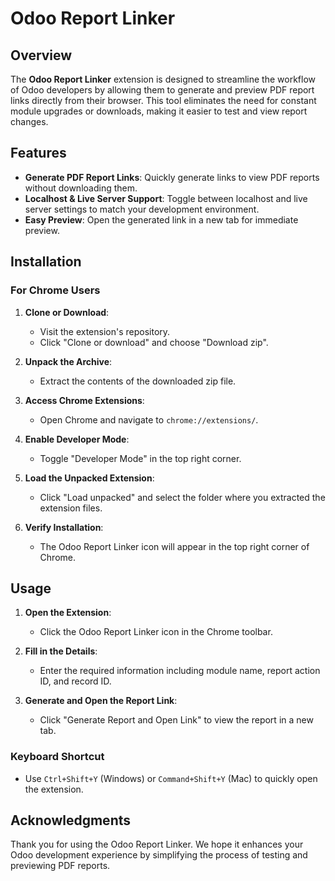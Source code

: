 # Odoo Report Linker

## Overview

The **Odoo Report Linker** extension is designed to streamline the workflow of Odoo developers by allowing them to generate and preview PDF report links directly from their browser. This tool eliminates the need for constant module upgrades or downloads, making it easier to test and view report changes.

## Features

- **Generate PDF Report Links**: Quickly generate links to view PDF reports without downloading them.
- **Localhost & Live Server Support**: Toggle between localhost and live server settings to match your development environment.
- **Easy Preview**: Open the generated link in a new tab for immediate preview.

## Installation

### For Chrome Users

1. **Clone or Download**:
   - Visit the extension's repository.
   - Click "Clone or download" and choose "Download zip".

2. **Unpack the Archive**:
   - Extract the contents of the downloaded zip file.

3. **Access Chrome Extensions**:
   - Open Chrome and navigate to `chrome://extensions/`.

4. **Enable Developer Mode**:
   - Toggle "Developer Mode" in the top right corner.

5. **Load the Unpacked Extension**:
   - Click "Load unpacked" and select the folder where you extracted the extension files.

6. **Verify Installation**:
   - The Odoo Report Linker icon will appear in the top right corner of Chrome.

## Usage

1. **Open the Extension**:
   - Click the Odoo Report Linker icon in the Chrome toolbar.

2. **Fill in the Details**:
   - Enter the required information including module name, report action ID, and record ID.

3. **Generate and Open the Report Link**:
   - Click "Generate Report and Open Link" to view the report in a new tab.

### Keyboard Shortcut

- Use `Ctrl+Shift+Y` (Windows) or `Command+Shift+Y` (Mac) to quickly open the extension.

## Acknowledgments

Thank you for using the Odoo Report Linker. We hope it enhances your Odoo development experience by simplifying the process of testing and previewing PDF reports.
